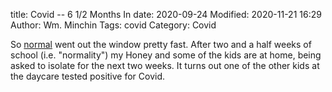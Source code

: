 title: Covid -- 6 1/2 Months In
date: 2020-09-24
Modified: 2020-11-21 16:29
Author: Wm. Minchin
Tags: covid
Category: Covid

So [normal]({filename}20200913-covid-at-six-months.md) went out the window
pretty fast. After two and a half weeks of school (i.e. "normality") my Honey
and some of the kids are at home, being asked to isolate for the next two
weeks. It turns out one of the other kids at the daycare tested positive for
Covid.
